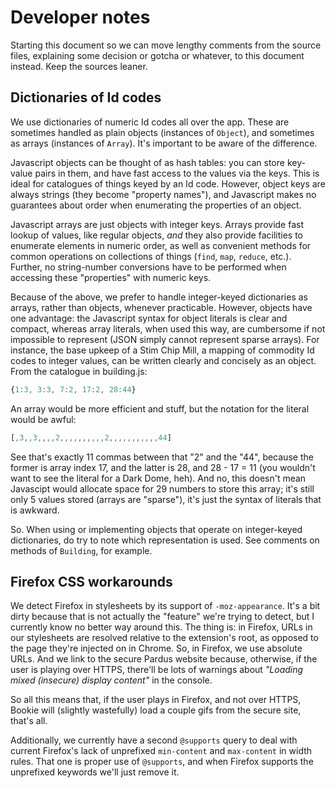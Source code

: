 # Developer notes

Starting this document so we can move lengthy comments from the source files,
explaining some decision or gotcha or whatever, to this document instead.  Keep
the sources leaner.

## Dictionaries of Id codes

We use dictionaries of numeric Id codes all over the app.  These are sometimes
handled as plain objects (instances of `Object`), and sometimes as arrays
(instances of `Array`).  It's important to be aware of the difference.

Javascript objects can be thought of as hash tables: you can store key-value
pairs in them, and have fast access to the values via the keys.  This is ideal
for catalogues of things keyed by an Id code.  However, object keys are always
strings (they become "property names"), and Javascript makes no guarantees about
order when enumerating the properties of an object.

Javascript arrays are just objects with integer keys.  Arrays provide fast
lookup of values, like regular objects, _and_ they also provide facilities to
enumerate elements in numeric order, as well as convenient methods for common
operations on collections of things (`find`, `map`, `reduce`, etc.).  Further,
no string-number conversions have to be performed when accessing these
"properties" with numeric keys.

Because of the above, we prefer to handle integer-keyed dictionaries as arrays,
rather than objects, whenever practicable.  However, objects have one advantage:
the Javascript syntax for object literals is clear and compact, whereas array
literals, when used this way, are cumbersome if not impossible to represent
(JSON simply cannot represent sparse arrays).  For instance, the base upkeep of
a Stim Chip Mill, a mapping of commodity Id codes to integer values, can be
written clearly and concisely as an object.  From the catalogue in building.js:

```js
{1:3, 3:3, 7:2, 17:2, 28:44}
```

An array would be more efficient and stuff, but the notation for the literal
would be awful:

```js
[,3,,3,,,,2,,,,,,,,,,2,,,,,,,,,,,44]
```

See that's exactly 11 commas between that "2" and the "44", because the former
is array index 17, and the latter is 28, and 28 - 17 = 11 (you wouldn't want to
see the literal for a Dark Dome, heh).  And no, this doesn't mean Javascipt
would allocate space for 29 numbers to store this array; it's still only 5
values stored (arrays are "sparse"), it's just the syntax of literals that is
awkward.

So.  When using or implementing objects that operate on integer-keyed
dictionaries, do try to note which representation is used.  See comments on
methods of `Building`, for example.

## Firefox CSS workarounds

We detect Firefox in stylesheets by its support of `-moz-appearance`.  It's a
bit dirty because that is not actually the "feature" we're trying to detect, but
I currently know no better way around this.  The thing is: in Firefox, URLs in
our stylesheets are resolved relative to the extension's root, as opposed to the
page they're injected on in Chrome.  So, in Firefox, we use absolute URLs.  And
we link to the secure Pardus website because, otherwise, if the user is playing
over HTTPS, there'll be lots of warnings about _"Loading mixed (insecure)
display content"_ in the console.

So all this means that, if the user plays in Firefox, and not over HTTPS, Bookie
will (slightly wastefully) load a couple gifs from the secure site, that's all.

Additionally, we currently have a second `@supports` query to deal with current
Firefox's lack of unprefixed `min-content` and `max-content` in width rules.
That one is proper use of `@supports`, and when Firefox supports the unprefixed
keywords we'll just remove it.
